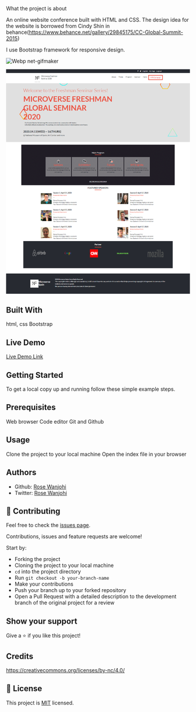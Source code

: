 What the project is about

An online website conference built with HTML and CSS. The design idea for the website is borrowed from Cindy Shin in behance(https://www.behance.net/gallery/29845175/CC-Global-Summit-2015)

I use Bootstrap framework for responsive design.

![Webp net-gifmaker](https://user-images.githubusercontent.com/38922385/78060203-d1795d00-7393-11ea-930b-c2df85b93b60.gif)

![screenshot](images/screenshot.png)

## Built With
html, css
Bootstrap

## Live Demo
[Live Demo Link](https://rawcdn.githack.com/blackpintz/microverse-seminar-2020/090184d91ad2a0263ae311aad0eab41119760de2/index.html)

## Getting Started
To get a local copy up and running follow these simple example steps.

## Prerequisites
Web browser
Code editor
Git and Github

## Usage
Clone the project to your local machine
Open the index file in your browser

## Authors

- Github: [Rose Wanjohi](https://github.com/blackpintz)
- Twitter: [Rose Wanjohi](https://twitter.com/blackpintz)

## 🤝 Contributing
Feel free to check the [issues page](https://github.com/blackpintz/microverse-seminar-2020/issues).

Contributions, issues and feature requests are welcome!

Start by:

* Forking the project
* Cloning the project to your local machine
* `cd` into the project directory
* Run `git checkout -b your-branch-name`
* Make your contributions
* Push your branch up to your forked repository
* Open a Pull Request with a detailed description to the development branch of the original project for a review

## Show your support

Give a ⭐️ if you like this project!

## Credits

https://creativecommons.org/licenses/by-nc/4.0/

## 📝 License

This project is [MIT](lic.url) licensed.